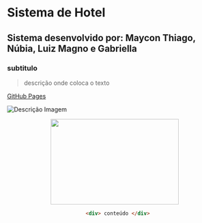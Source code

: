 # Sistema de Hotel
## Sistema desenvolvido por: Maycon Thiago, Núbia, Luiz Magno e Gabriella


### subtitulo

> descrição onde coloca o texto

 [GitHub Pages](https://pages.github.com/)
 
 ![Descrição Imagem](https://myoctocat.com/assets/images/base-octocat.svg)

<div align="center">
    <img src="https://myoctocat.com/assets/images/base-octocat.svg" width="300" height="200">
<div>

````html
  <div> conteúdo </div>

````
